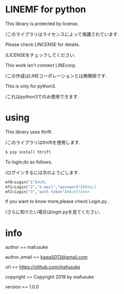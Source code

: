 # LINEMF for python
This library is protected by license.

/このライブラリはライセンスによって保護されています.

Please check LINCENSE for details.

/LICENSEをチェックしてください.

This work isn't connect LINEcorp.

/この作成はLINEコーポレーションとは無関係です.

This is only for python3.

/これはpython3でのみ使用できます.
# using
This library uses thrift.

/このライブラリはthriftを使用します.
```sh
$ pip install thrift
```

To login,do as follows.

/ログインするには次のようにします.

```python
mf0=Login("1")#URL
mf1=Login("2","e-mail","password")#Email
mf2=Login("3","auth token")#AuthToken
```

If you want to know more,please check Login.py .

/さらに知りたい場合はlogin.pyを見てください.

# info
author == mafusuke

author_email == kawa5013@gmail.com

url == https://github.com/mafusuke

copyright == Copyright 2018 by mafusuke

version == 1.0.0

